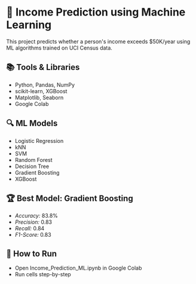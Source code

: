 # 🧠 Income Prediction using Machine Learning

This project predicts whether a person's income exceeds $50K/year using ML algorithms trained on UCI Census data.

## 📚 Tools & Libraries
- Python, Pandas, NumPy
- scikit-learn, XGBoost
- Matplotlib, Seaborn
- Google Colab

## 🔍 ML Models
- Logistic Regression
- kNN
- SVM
- Random Forest
- Decision Tree
- Gradient Boosting
- XGBoost

## 🏆 Best Model: Gradient Boosting
- *Accuracy:* 83.8%
- *Precision:* 0.83
- *Recall:* 0.84
- *F1-Score:* 0.83

## 📁 How to Run
- Open Income_Prediction_ML.ipynb in Google Colab
- Run cells step-by-step